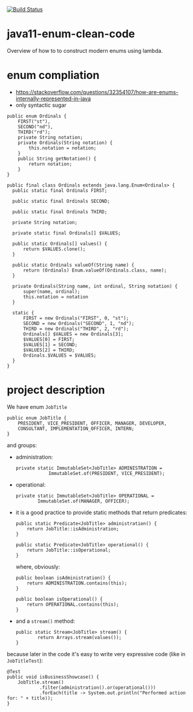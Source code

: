 [![Build Status](https://travis-ci.com/mtumilowicz/java11-enum-clean-code.svg?branch=master)](https://travis-ci.com/mtumilowicz/java11-enum-clean-code)

# java11-enum-clean-code
Overview of how to to construct modern enums using lambda.

# enum compliation
* https://stackoverflow.com/questions/32354107/how-are-enums-internally-represented-in-java
* only syntactic sugar

```
public enum Ordinals {
    FIRST("st"),
    SECOND("nd"),
    THIRD("rd");
    private String notation;
    private Ordinals(String notation) {
        this.notation = notation;
    }
    public String getNotation() {
        return notation;
    }
}
```

```
public final class Ordinals extends java.lang.Enum<Ordinals> {
  public static final Ordinals FIRST;

  public static final Ordinals SECOND;

  public static final Ordinals THIRD;

  private String notation;

  private static final Ordinals[] $VALUES;

  public static Ordinals[] values() {
      return $VALUES.clone();
  }

  public static Ordinals valueOf(String name) {
      return (Ordinals) Enum.valueOf(Ordinals.class, name);
  }

  private Ordinals(String name, int ordinal, String notation) {
      super(name, ordinal);
      this.notation = notation
  }

  static {
      FIRST = new Ordinals("FIRST", 0, "st");
      SECOND = new Ordinals("SECOND", 1, "nd");
      THIRD = new Ordinals("THIRD", 2, "rd");
      Ordinals[] $VALUES = new Ordinals[3];
      $VALUES[0] = FIRST;
      $VALUES[1] = SECOND;
      $VALUES[2] = THIRD;
      Ordinals.$VALUES = $VALUES;
  }
}
```

# project description
We have enum `JobTitle` 

```
public enum JobTitle {
    PRESIDENT, VICE_PRESIDENT, OFFICER, MANAGER, DEVELOPER,
    CONSULTANT, IMPLEMENTATION_OFFICER, INTERN;
}
```

and groups:
* administration:
    ```
    private static ImmutableSet<JobTitle> ADMINISTRATION =
                ImmutableSet.of(PRESIDENT, VICE_PRESIDENT);
    ```
* operational:
    ```
    private static ImmutableSet<JobTitle> OPERATIONAL =
            ImmutableSet.of(MANAGER, OFFICER);    
    ```

* it is a good practice to provide static methods that return predicates:
    ```
    public static Predicate<JobTitle> administration() {
        return JobTitle::isAdministration;
    }
    
    public static Predicate<JobTitle> operational() {
        return JobTitle::isOperational;
    }
    ```
    where, obviously:
    ```
    public boolean isAdministration() {
        return ADMINISTRATION.contains(this);
    }
    
    public boolean isOperational() {
        return OPERATIONAL.contains(this);
    }
    ```
* and a `stream()` method:
    ```
    public static Stream<JobTitle> stream() {
            return Arrays.stream(values());
    }
    ```

because later in the code it's easy to write very expressive code
(like in `JobTitleTest`):
```
@Test
public void isBusinessShowcase() {
    JobTitle.stream()
            .filter(administration().or(operational()))
            .forEach(title -> System.out.println("Performed action for: " + title));
}
```
